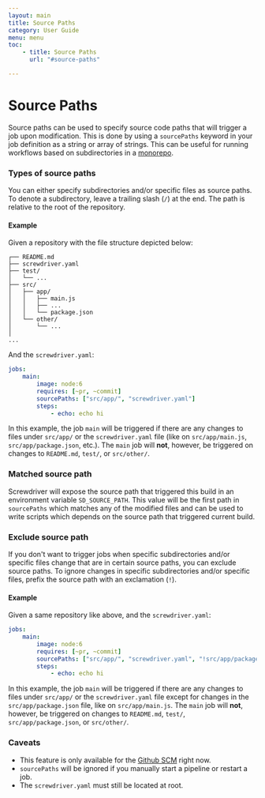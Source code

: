 ```yaml
---
layout: main
title: Source Paths
category: User Guide
menu: menu
toc:
    - title: Source Paths
      url: "#source-paths"

---
```

# Source Paths
Source paths can be used to specify source code paths that will trigger a job upon modification. This is done by using a `sourcePaths` keyword in your job definition as a string or array of strings. This can be useful for running workflows based on subdirectories in a [monorepo](https://developer.atlassian.com/blog/2015/10/monorepos-in-git).

### Types of source paths
You can either specify subdirectories and/or specific files as source paths. To denote a subdirectory, leave a trailing slash (`/`) at the end. The path is relative to the root of the repository.

#### Example

Given a repository with the file structure depicted below:

```
┌── README.md
├── screwdriver.yaml
├── test/
│   └── ...
├── src/
│   ├── app/
│   │   ├── main.js
│   │   ├── ...
│   │   └── package.json
│   └── other/
│       └── ...
│
...
```

And the `screwdriver.yaml`:

```yaml
jobs:
    main:
        image: node:6
        requires: [~pr, ~commit]
        sourcePaths: ["src/app/", "screwdriver.yaml"]
        steps:
            - echo: echo hi
```

In this example, the job `main` will be triggered if there are any changes to files under `src/app/` or the `screwdriver.yaml` file (like on `src/app/main.js`, `src/app/package.json`, etc.). The `main` job will **not**, however, be triggered on changes to `README.md`, `test/`, or `src/other/`.

### Matched source path

Screwdriver will expose the source path that triggered this build in an environment variable `SD_SOURCE_PATH`. This value will be the first path in `sourcePaths` which matches any of the modified files and can be used to write scripts which depends on the source path that triggered current build.

### Exclude source path

If you don't want to trigger jobs when specific subdirectories and/or specific files change that are in certain source paths, you can exclude source paths. To ignore changes in specific subdirectories and/or specific files, prefix the source path with an exclamation (`!`).

#### Example
Given a same repository like above, and the `screwdriver.yaml`:
```yaml
jobs:
    main:
        image: node:6
        requires: [~pr, ~commit]
        sourcePaths: ["src/app/", "screwdriver.yaml", "!src/app/package.json"]
        steps:
            - echo: echo hi
```
In this example, the job `main` will be triggered if there are any changes to files under `src/app/` or the `screwdriver.yaml` file except for changes in the `src/app/package.json` file, like on `src/app/main.js`. The `main` job will **not**, however, be triggered on changes to `README.md`, `test/`, `src/app/package.json`, or `src/other/`.

### Caveats
- This feature is only available for the [Github SCM](https://github.com/screwdriver-cd/scm-github) right now.
- `sourcePaths` will be ignored if you manually start a pipeline or restart a job.
- The `screwdriver.yaml` must still be located at root.
